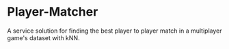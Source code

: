 # Player-Matcher
A service solution for finding the best player to player match in a multiplayer game's dataset with kNN.
